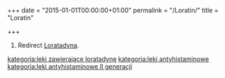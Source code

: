 +++
date = "2015-01-01T00:00:00+01:00"
permalink = "/Loratin/"
title = "Loratin"

+++

1.  Redirect [Loratadyna](/atopedia/Loratadyna "wikilink").

[kategoria:leki zawierające loratadynę](/atopedia/kategoria:leki_zawierające_loratadynę "wikilink") [kategoria:leki antyhistaminowe](/atopedia/kategoria:leki_antyhistaminowe "wikilink") [kategoria:leki antyhistaminowe II generacji](/atopedia/kategoria:leki_antyhistaminowe_II_generacji "wikilink")
